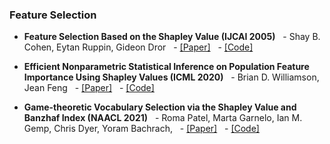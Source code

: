 ### Feature Selection

- **Feature Selection Based on the Shapley Value (IJCAI 2005)**
  - Shay B. Cohen, Eytan Ruppin, Gideon Dror
  - [[Paper]]( )
  - [[Code]]( )

- **Efficient Nonparametric Statistical Inference on Population Feature Importance Using Shapley Values (ICML 2020)**
  - Brian D. Williamson, Jean Feng
  - [[Paper]]( )
  - [[Code]]( )

- **Game-theoretic Vocabulary Selection via the Shapley Value and Banzhaf Index (NAACL 2021)**
  - Roma Patel, Marta Garnelo, Ian M. Gemp, Chris Dyer, Yoram Bachrach,
  - [[Paper]]( )
  - [[Code]]( )
